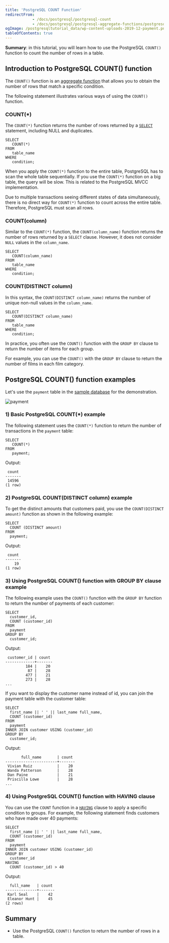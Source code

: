 ```yaml
---
title: 'PostgreSQL COUNT Function'
redirectFrom:
            - /docs/postgresql/postgresql-count 
            - /docs/postgresql/postgresql-aggregate-functions/postgresql-count-function/
ogImage: /postgresqltutorial_data/wp-content-uploads-2019-12-payment.png
tableOfContents: true
---
```


**Summary**: in this tutorial, you will learn how to use the PostgreSQL `COUNT()` function to count the number of rows in a table.



## Introduction to PostgreSQL COUNT() function



The `COUNT()` function is an [aggregate function](https://www.postgresqltutorial.com/postgresql-aggregate-functions/) that allows you to obtain the number of rows that match a specific condition.



The following statement illustrates various ways of using the `COUNT()` function.



### COUNT(\*)



The `COUNT(*)` function returns the number of rows returned by a [`SELECT`](/docs/postgresql/postgresql-select) statement, including NULL and duplicates.



```
SELECT
   COUNT(*)
FROM
   table_name
WHERE
   condition;
```



When you apply the `COUNT(*)` function to the entire table, PostgreSQL has to scan the whole table sequentially. If you use the `COUNT(*)` function on a big table, the query will be slow. This is related to the PostgreSQL MVCC implementation.



Due to multiple transactions seeing different states of data simultaneously, there is no direct way for `COUNT(*)` function to count across the entire table. Therefore, PostgreSQL must scan all rows.



### COUNT(column)



Similar to the `COUNT(*)` function, the `COUNT(column_name)` function returns the number of rows returned by a `SELECT` clause. However, it does not consider `NULL` values in the `column_name`.



```
SELECT
   COUNT(column_name)
FROM
   table_name
WHERE
   condition;
```



### COUNT(DISTINCT column)



In this syntax, the `COUNT(DISTINCT column_name)` returns the number of unique non-null values in the `column_name`.



```
SELECT
   COUNT(DISTINCT column_name)
FROM
   table_name
WHERE
   condition;
```



In practice, you often use the `COUNT()` function with the `GROUP BY` clause to return the number of items for each group.



For example, you can use the `COUNT()` with the `GROUP BY` clause to return the number of films in each film category.



## PostgreSQL COUNT() function examples



Let's use the `payment` table in the [sample database](https://www.postgresqltutorial.com/postgresql-getting-started/postgresql-sample-database/) for the demonstration.



![payment](/postgresqltutorial_data/wp-content-uploads-2019-12-payment.png)



### 1) Basic PostgreSQL COUNT(\*) example



The following statement uses the `COUNT(*)` function to return the number of transactions in the `payment` table:



```
SELECT
   COUNT(*)
FROM
   payment;
```



Output:



```
 count
-------
 14596
(1 row)
```



### 2) PostgreSQL COUNT(DISTINCT column) example



To get the distinct amounts that customers paid, you use the `COUNT(DISTINCT amount)` function as shown in the following example:



```
SELECT
  COUNT (DISTINCT amount)
FROM
  payment;
```



Output:



```
 count
-------
    19
(1 row)
```



### 3) Using PostgreSQL COUNT() function with GROUP BY clause example



The following example uses the `COUNT()` function with the `GROUP BY` function to return the number of payments of each customer:



```
SELECT
  customer_id,
  COUNT (customer_id)
FROM
  payment
GROUP BY
  customer_id;
```



Output:



```
 customer_id | count
-------------+-------
         184 |    20
          87 |    28
         477 |    21
         273 |    28
...
```



If you want to display the customer name instead of id, you can join the payment table with the customer table:



```
SELECT
  first_name || ' ' || last_name full_name,
  COUNT (customer_id)
FROM
  payment
INNER JOIN customer USING (customer_id)
GROUP BY
  customer_id;
```



Output:



```
       full_name       | count
-----------------------+-------
 Vivian Ruiz           |    20
 Wanda Patterson       |    28
 Dan Paine             |    21
 Priscilla Lowe        |    28
...
```



### 4) Using PostgreSQL COUNT() function with HAVING clause



You can use the `COUNT` function in a [`HAVING`](/docs/postgresql/postgresql-having) clause to apply a specific condition to groups. For example, the following statement finds customers who have made over 40 payments:



```
SELECT
  first_name || ' ' || last_name full_name,
  COUNT (customer_id)
FROM
  payment
INNER JOIN customer USING (customer_id)
GROUP BY
  customer_id
HAVING
  COUNT (customer_id) > 40
```



Output:



```
  full_name   | count
--------------+-------
 Karl Seal    |    42
 Eleanor Hunt |    45
(2 rows)
```



## Summary



- Use the PostgreSQL `COUNT()` function to return the number of rows in a table.
